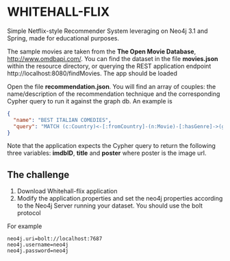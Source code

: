 # WHITEHALL-FLIX
Simple Netflix-style Recommender System leveraging on Neo4j 3.1 
and Spring, made for educational purposes.  

The sample movies are taken from the **The Open Movie Database**,  http://www.omdbapi.com/.
You can find the dataset in the file **movies.json** within the
resource directory, or querying the REST application endpoint http://localhost:8080/findMovies.
The app should be loaded


 
Open the file <b>recommendation.json</b>. You will find an 
array of couples: the name/description of the recommendation technique and the corresponding Cypher 
query to run it against the graph db.
An example is 
```json
{
  "name": "BEST ITALIAN COMEDIES",
  "query": "MATCH (c:Country)<-[:fromCountry]-(n:Movie)-[:hasGenre]->(g:Genre) where g.name = 'Comedy' and c.name = 'Italy' RETURN n.imdbID as imdbID, n.title as title, n.poster as poster LIMIT 25"
}
```

Note that the application expects the Cypher query to return the following
three variables: **imdbID**, **title** and **poster** where poster is the image url.

## The challenge ##
1. Download Whitehall-flix application
2. Modify the application.properties and set the neo4j properties according
to the Neo4j Server running your dataset. You should use the bolt protocol

For example  
```
neo4j.uri=bolt://localhost:7687  
neo4j.username=neo4j  
neo4j.password=neo4j  
```
